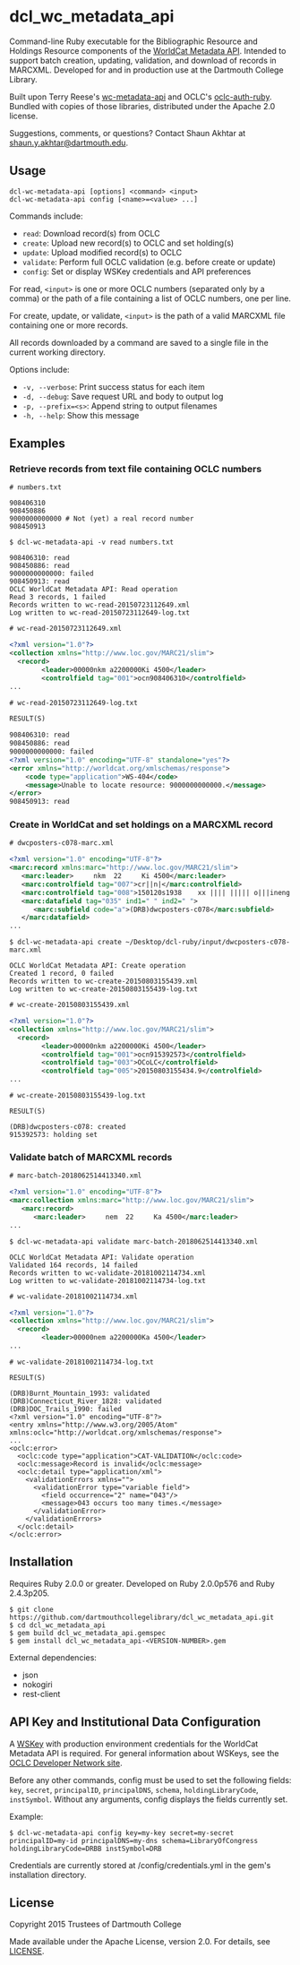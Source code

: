 # dcl_wc_metadata_api

Command-line Ruby executable for the Bibliographic Resource and Holdings Resource components of the [WorldCat Metadata API](http://www.oclc.org/developer/develop/web-services/worldcat-metadata-api.en.html). Intended to support batch creation, updating, validation, and download of records in MARCXML. Developed for and in production use at the Dartmouth College Library.

Built upon Terry Reese's [wc-metadata-api](https://github.com/reeset/wc_metadata_api/) and OCLC's [oclc-auth-ruby](https://github.com/OCLC-Developer-Network/oclc-auth-ruby). Bundled with copies of those libraries, distributed under the Apache 2.0 license.

Suggestions, comments, or questions? Contact Shaun Akhtar at <shaun.y.akhtar@dartmouth.edu>.

## Usage

```
dcl-wc-metadata-api [options] <command> <input>
dcl-wc-metadata-api config [<name>=<value> ...]
```

Commands include:

* `read`: Download record(s) from OCLC
* `create`: Upload new record(s) to OCLC and set holding(s)
* `update`: Upload modified record(s) to OCLC
* `validate`: Perform full OCLC validation (e.g. before create or update)
* `config`: Set or display WSKey credentials and API preferences

For read, `<input>` is one or more OCLC numbers (separated only by a comma) or the path of a file containing a list of OCLC numbers, one per line.

For create, update, or validate, `<input>` is the path of a valid MARCXML file containing one or more records.

All records downloaded by a command are saved to a single file in the current working directory.

Options include:

* `-v, --verbose`: Print success status for each item
* `-d, --debug`: Save request URL and body to output log
* `-p, --prefix=<s>`: Append string to output filenames
* `-h, --help`: Show this message

## Examples

### Retrieve records from text file containing OCLC numbers

```
# numbers.txt

908406310
908450886
9000000000000 # Not (yet) a real record number
908450913
```

```
$ dcl-wc-metadata-api -v read numbers.txt

908406310: read
908450886: read
9000000000000: failed
908450913: read
OCLC WorldCat Metadata API: Read operation
Read 3 records, 1 failed
Records written to wc-read-20150723112649.xml
Log written to wc-read-20150723112649-log.txt
```

```xml
# wc-read-20150723112649.xml

<?xml version="1.0"?>
<collection xmlns="http://www.loc.gov/MARC21/slim">
  <record>
        <leader>00000nkm a2200000Ki 4500</leader>
        <controlfield tag="001">ocn908406310</controlfield>
...
```

```xml
# wc-read-20150723112649-log.txt

RESULT(S)

908406310: read
908450886: read
9000000000000: failed
<?xml version="1.0" encoding="UTF-8" standalone="yes"?>
<error xmlns="http://worldcat.org/xmlschemas/response">
    <code type="application">WS-404</code>
    <message>Unable to locate resource: 9000000000000.</message>
</error>
908450913: read
```

### Create in WorldCat and set holdings on a MARCXML record

```xml
# dwcposters-c078-marc.xml

<?xml version="1.0" encoding="UTF-8"?>
<marc:record xmlns:marc="http://www.loc.gov/MARC21/slim">
   <marc:leader>     nkm  22     Ki 4500</marc:leader>
   <marc:controlfield tag="007">cr||n|</marc:controlfield>
   <marc:controlfield tag="008">150120s1938    xx |||| ||||| o|||ineng d</marc:controlfield>
   <marc:datafield tag="035" ind1=" " ind2=" ">
      <marc:subfield code="a">(DRB)dwcposters-c078</marc:subfield>
   </marc:datafield>
...
```

```
$ dcl-wc-metadata-api create ~/Desktop/dcl-ruby/input/dwcposters-c078-marc.xml

OCLC WorldCat Metadata API: Create operation
Created 1 record, 0 failed
Records written to wc-create-20150803155439.xml
Log written to wc-create-20150803155439-log.txt
```

```xml
# wc-create-20150803155439.xml

<?xml version="1.0"?>
<collection xmlns="http://www.loc.gov/MARC21/slim">
  <record>
        <leader>00000nkm a2200000Ki 4500</leader>
        <controlfield tag="001">ocn915392573</controlfield>
        <controlfield tag="003">OCoLC</controlfield>
        <controlfield tag="005">20150803155434.9</controlfield>
...
```

```
# wc-create-20150803155439-log.txt

RESULT(S)

(DRB)dwcposters-c078: created
915392573: holding set
```

### Validate batch of MARCXML records

```xml
# marc-batch-2018062514413340.xml

<?xml version="1.0" encoding="UTF-8"?>
<marc:collection xmlns:marc="http://www.loc.gov/MARC21/slim">
   <marc:record>
      <marc:leader>     nem  22     Ka 4500</marc:leader>
...
```

```
$ dcl-wc-metadata-api validate marc-batch-2018062514413340.xml

OCLC WorldCat Metadata API: Validate operation
Validated 164 records, 14 failed
Records written to wc-validate-20181002114734.xml
Log written to wc-validate-20181002114734-log.txt
```

```xml
# wc-validate-20181002114734.xml

<?xml version="1.0"?>
<collection xmlns="http://www.loc.gov/MARC21/slim">
  <record>
        <leader>00000nem a2200000Ka 4500</leader>
...
```

```
# wc-validate-20181002114734-log.txt

RESULT(S)

(DRB)Burnt_Mountain_1993: validated
(DRB)Connecticut_River_1828: validated
(DRB)DOC_Trails_1990: failed
<?xml version="1.0" encoding="UTF-8"?>
<entry xmlns="http://www.w3.org/2005/Atom" xmlns:oclc="http://worldcat.org/xmlschemas/response">
...
<oclc:error>
  <oclc:code type="application">CAT-VALIDATION</oclc:code>
  <oclc:message>Record is invalid</oclc:message>
  <oclc:detail type="application/xml">
    <validationErrors xmlns="">
      <validationError type="variable field">
        <field occurrence="2" name="043"/>
        <message>043 occurs too many times.</message>
      </validationError>
    </validationErrors>
  </oclc:detail>
</oclc:error>
```

## Installation

Requires Ruby 2.0.0 or greater. Developed on Ruby 2.0.0p576 and Ruby 2.4.3p205.

```
$ git clone https://github.com/dartmouthcollegelibrary/dcl_wc_metadata_api.git
$ cd dcl_wc_metadata_api
$ gem build dcl_wc_metadata_api.gemspec
$ gem install dcl_wc_metadata_api-<VERSION-NUMBER>.gem
```

External dependencies:

* json
* nokogiri
* rest-client

## API Key and Institutional Data Configuration

A [WSKey](https://platform.worldcat.org/wskey/) with production environment credentials for the WorldCat Metadata API is required. For general information about WSKeys, see the [OCLC Developer Network site](https://www.oclc.org/developer/home.en.html).

Before any other commands, config must be used to set the following fields: `key`, `secret`, `principalID`, `principalDNS`, `schema`, `holdingLibraryCode`, `instSymbol`. Without any arguments, config displays the fields currently set.

Example:

```
$ dcl-wc-metadata-api config key=my-key secret=my-secret principalID=my-id principalDNS=my-dns schema=LibraryOfCongress holdingLibraryCode=DRBB instSymbol=DRB
```

Credentials are currently stored at /config/credentials.yml in the gem's installation directory.

## License

Copyright 2015 Trustees of Dartmouth College

Made available under the Apache License, version 2.0. For details, see [LICENSE](https://github.com/akhtars/dcl_wc_metadata_api/blob/master/LICENSE).
